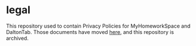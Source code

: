 # legal
This repository used to contain Privacy Policies for MyHomeworkSpace and DaltonTab. Those documents have moved [here](https://github.com/MyHomeworkSpace/support/tree/master/legal), and this repository is archived.